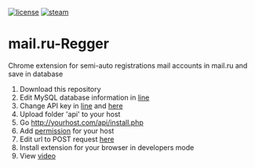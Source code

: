 [![license](https://img.shields.io/npm/l/steam-market-manager.svg?style=flat-square)](https://github.com/SeJIya/steamcardfarmer/blob/master/LICENSE)
[![steam](https://img.shields.io/badge/steam-donate-green.svg?style=flat-square)](https://steamcommunity.com/tradeoffer/new/?partner=54149780&token=svR3dNOY)

# mail.ru-Regger
Chrome extension for semi-auto registrations mail accounts in mail.ru and save in database

1. Download this repository
2. Edit MySQL database information in [line](https://github.com/SeJIya/mail.ru-Regger/blob/41d28ec904965bd2e3f97464d7941a5f93a0ba9c/web/api/inc/config.php#L1)
3. Change API key in [line](https://github.com/SeJIya/mail.ru-Regger/blob/06fe4c14b73532c1c0f72f30cd3c94e33b4ff341/web/api/instal.php#L4) and [here](https://github.com/SeJIya/mail.ru-Regger/blob/41d28ec904965bd2e3f97464d7941a5f93a0ba9c/extension/js/verify.js#L11)
4. Upload folder 'api' to your host
5. Go http://yourhost.com/api/install.php
6. Add [permission](https://github.com/SeJIya/mail.ru-Regger/blob/41d28ec904965bd2e3f97464d7941a5f93a0ba9c/extension/manifest.json#L23) for your host 
7. Edit url to POST request [here](https://github.com/SeJIya/mail.ru-Regger/blob/41d28ec904965bd2e3f97464d7941a5f93a0ba9c/extension/js/verify.js#L10)
8. Install extension for your browser in developers mode
9. View [video](https://youtu.be/bCQxa__V_dk)
